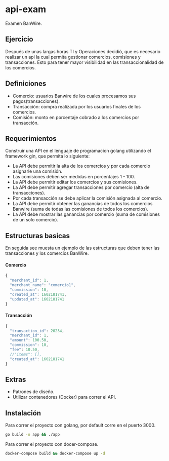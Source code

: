 # api-exam
Examen BanWire.

## Ejercicio

Después de unas largas horas TI y Operaciones decidió, que es necesario realizar un api la cual permita gestionar comercios, comisiones y transacciones. Esto para tener mayor visibilidad en las transaccionalidad de los comercios.

## Definiciones

* Comercio: usuarios Banwire de los cuales procesamos sus pagos(transacciones).   
* Transacción: compra realizada por los usuarios finales de los comercios. 
* Comisión: monto en porcentaje cobrado a los comercios por transacción. 

## Requerimientos

Construir una API en el lenguaje de programacion golang utilizando el framework gin, que permita lo siguiente: 

* La API debe permitir la alta de los comercios y por cada comercio asignarle una comisión.
* Las comisiones deben ser medidas en porcentajes 1 - 100.
* La API debe permitir editar los comercios y sus comisiones.
* La API debe permitir agregar transacciones por comercio (alta de transacciones).
* Por cada transacción se debe aplicar la comisión asignada al comercio.
* La API debe permitir obtener las ganancias de todos los comercios Banwire (suma de todas las comisiones de todos los comercios).
* La API debe mostrar las ganancias por comercio (suma de comisiones de un solo comercio).

## Estructuras basicas

En seguida see muesta un ejemplo de las estructuras que deben tener las transacciones y los comercios BanWire.

#### Comercio
```js
{
  "merchant_id": 1,
  "merchant_name": "comercio1",
  "commission": 10,
  "created_at": 1602181741,
  "updated_at": 1602181741
} 
```
#### Transacción

```js
{
  "transaction_id": 20234,
  "merchant_id": 1,
  "amount": 100.50,
  "commission": 10,
  "fee": 10.50,
  //"items": [],
  "created_at": 1602181741
}
```
## Extras

* Patrones de diseño.
* Utilizar contenedores (Docker) para correr el API.

## Instalación

Para correr el proyecto con golang, por default corre en el puerto 3000.

```bash
go build -o app && ./app  
```

Para correr el proyecto con docer-compose.

```bash
docker-compose build && docker-compose up -d  
```